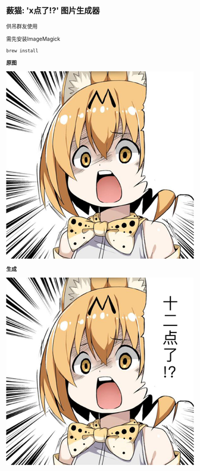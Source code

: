 ## 薮猫: 'x点了!?' 图片生成器

供吊群友使用

需先安装ImageMagick

```
brew install 
```

**原图**

![raw](x.jpg)

**生成**

![result](result.png)